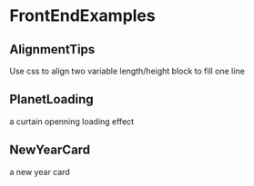 # FrontEndExamples

## AlignmentTips
Use css to align two variable length/height block to fill one line

## PlanetLoading
a curtain openning loading effect

## NewYearCard
a new year card

